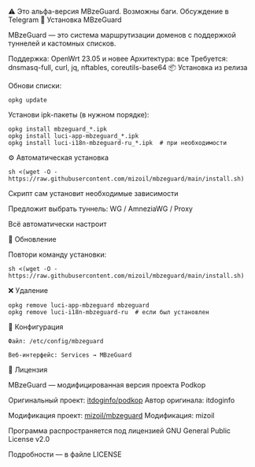 ⚠️ Это альфа-версия MBzeGuard. Возможны баги. Обсуждение в Telegram
🚀 Установка MBzeGuard

MBzeGuard — это система маршрутизации доменов с поддержкой туннелей и кастомных списков.

Поддержка: OpenWrt 23.05 и новее
Архитектура: все
Требуется: dnsmasq-full, curl, jq, nftables, coreutils-base64
📦 Установка из релиза

Обнови списки:

```
opkg update
```

Установи ipk-пакеты (в нужном порядке):

```
opkg install mbzeguard_*.ipk
opkg install luci-app-mbzeguard_*.ipk
opkg install luci-i18n-mbzeguard-ru_*.ipk  # при необходимости
```

⚙️ Автоматическая установка

```
sh <(wget -O - https://raw.githubusercontent.com/mizoil/mbzeguard/main/install.sh)
```

Скрипт сам установит необходимые зависимости

Предложит выбрать туннель: WG / AmneziaWG / Proxy

Всё автоматически настроит

🔄 Обновление

Повтори команду установки:

```
sh <(wget -O - https://raw.githubusercontent.com/mizoil/mbzeguard/main/install.sh)
```

❌ Удаление

```
opkg remove luci-app-mbzeguard mbzeguard
opkg remove luci-i18n-mbzeguard-ru  # если был установлен
```

📁 Конфигурация

    Файл: /etc/config/mbzeguard

    Веб-интерфейс: Services → MBzeGuard

📖 Лицензия

MBzeGuard — модифицированная версия проекта Podkop

Оригинальный проект: [itdoginfo/podkop](https://github.com/itdoginfo/podkop/)
Автор оригинала: itdoginfo

Модификация проект: [mizoil/mbzeguard](https://github.com/mizoil/mbzeguard)
Модификация: mizoil

Программа распространяется под лицензией GNU General Public License v2.0

Подробности — в файле LICENSE

